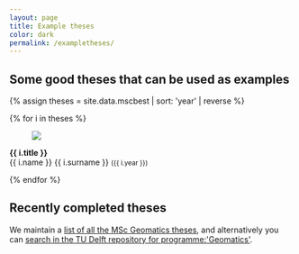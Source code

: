 ```yaml
---
layout: page
title: Example theses
color: dark
permalink: /exampletheses/
---
```


## Some good theses that can be used as examples

{% assign theses = site.data.mscbest | sort: 'year' | reverse %}

{% for i in theses %}

<article class="media">
  <figure class="media-left">
    <a href="{{ i.link }}"><p class="image is-128x128">
      <img src="img/{{ i.image }}">
    </p>
  </a>
  </figure>
  <div class="media-content">
    <div class="content">
      <p>
        <strong>{{ i.title }}</strong> 
        <br>
        {{ i.name }} {{ i.surname }} <small>({{ i.year }})</small> 
      </p>
    </div>
  </div>
</article>

{% endfor %}


## Recently completed theses

We maintain a [list of all the MSc Geomatics theses](https://www.tudelft.nl/onderwijs/opleidingen/masters/gm/msc-geomatics/programme/student-graduation-work), and alternatively you can [search in the TU Delft repository for programme:'Geomatics'](http://repository.tudelft.nl/islandora/search/mods_note_programme_s%3A%22Geomatics%22?collection=education&sort=mods_originInfo_dateSort_dt%20desc).
  

